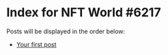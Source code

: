 # Index for NFT World #6217
Posts will be displayed in the order below:

- [Your first post](./001-first.md)

